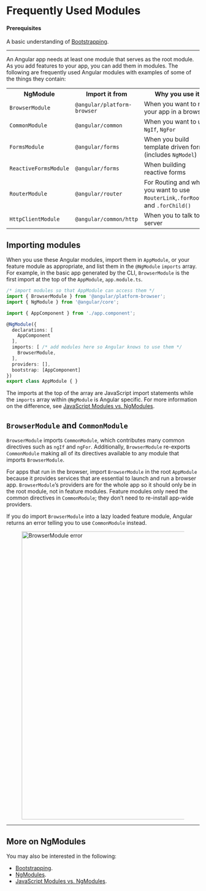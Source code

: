 # Frequently Used Modules

#### Prerequisites

A basic understanding of [Bootstrapping](guide/bootstrapping).


<hr>

An Angular app needs at least one module that serves as the root module.
As you add features to your app, you can add them in modules.
The following are frequently used Angular modules with examples
of some of the things they contain:


<table>

 <tr>
   <th style="vertical-align: top">
     NgModule
   </th>

   <th style="vertical-align: top">
     Import it from
   </th>

   <th style="vertical-align: top">
     Why you use it
   </th>
 </tr>

 <tr>
   <td><code>BrowserModule</code></td>
   <td><code>@angular/platform-browser</code></td>
   <td>When you want to run your app in a browser</td>
 </tr>

 <tr>
   <td><code>CommonModule</code></td>
   <td><code>@angular/common</code></td>
   <td>When you want to use <code>NgIf</code>, <code>NgFor</code></td>
 </tr>

 <tr>
   <td><code>FormsModule</code></td>
   <td><code>@angular/forms</code></td>
   <td>When you build template driven forms (includes <code>NgModel</code>)</td>
 </tr>

 <tr>
   <td><code>ReactiveFormsModule</code></td>
   <td><code>@angular/forms</code></td>
   <td>When building reactive forms</td>
 </tr>

 <tr>
   <td><code>RouterModule</code></td>
   <td><code>@angular/router</code></td>
   <td>For Routing and when you want to use <code>RouterLink</code>,<code>.forRoot()</code>, and <code>.forChild()</code></td>
 </tr>

 <tr>
   <td><code>HttpClientModule</code></td>
   <td><code>@angular/common/http</code></td>
   <td>When you to talk to a server</td>
 </tr>

</table>

## Importing modules

When you use these Angular modules, import them in `AppModule`,
or your feature module as appropriate, and list them in the `@NgModule`
`imports` array. For example, in the basic app generated by the CLI,
`BrowserModule` is the first import at the top of the `AppModule`,
`app.module.ts`.


```typescript
/* import modules so that AppModule can access them */
import { BrowserModule } from '@angular/platform-browser';
import { NgModule } from '@angular/core';

import { AppComponent } from './app.component';

@NgModule({
  declarations: [
    AppComponent
  ],
  imports: [ /* add modules here so Angular knows to use them */
    BrowserModule,
  ],
  providers: [],
  bootstrap: [AppComponent]
})
export class AppModule { }
```

The imports at the top of the array are JavaScript import statements
while the `imports` array within `@NgModule` is Angular specific.
For more information on the difference, see [JavaScript Modules vs. NgModules](guide/ngmodule-vs-jsmodule).


## `BrowserModule` and `CommonModule`

`BrowserModule` imports `CommonModule`, which contributes many common
directives such as `ngIf` and `ngFor`. Additionally, `BrowserModule`
re-exports `CommonModule` making all of its directives available
to any module that imports `BrowserModule`.

For apps that run in the browser, import `BrowserModule` in the
root `AppModule` because it provides services that are essential
to launch and run a browser app. `BrowserModule`’s providers
are for the whole app so it should only be in the root module,
not in feature modules. Feature modules only need the common
directives in `CommonModule`; they don’t need to re-install app-wide providers.

If you do import `BrowserModule` into a lazy loaded feature module,
Angular returns an error telling you to use `CommonModule` instead.

<figure>
 <img src="generated/images/guide/frequent-ngmodules/browser-module-error.gif" width=750 alt="BrowserModule error">
</figure>

<hr />


## More on NgModules

You may also be interested in the following:
* [Bootstrapping](guide/bootstrapping).
* [NgModules](guide/ngmodules).
* [JavaScript Modules vs. NgModules](guide/ngmodule-vs-jsmodule).
